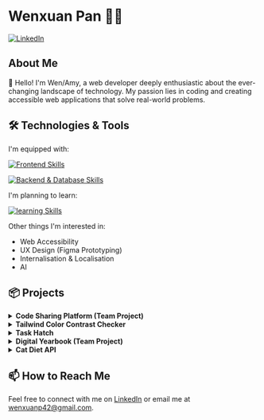 # Wenxuan Pan 👩‍💻

<p>
  <a
    href="https://www.linkedin.com/in/wenxuan-p/"
    target="_blank">
    <img
      alt="LinkedIn"
      src="https://img.shields.io/badge/linkedin-%230077B5.svg?&style=for-the-badge&logo=linkedin&logoColor=white"
    />
  </a>
</p>

## About Me

👋 Hello! I'm Wen/Amy, a web developer deeply enthusiastic about the ever-changing landscape of technology. My passion lies in coding and creating accessible web applications that solve real-world problems.

## 🛠️ Technologies & Tools

I'm equipped with:

[![Frontend Skills](https://skillicons.dev/icons?i=js,ts,html,css,react,nextjs,tailwind,astro)](https://skillicons.dev)

[![Backend & Database Skills](https://skillicons.dev/icons?i=nodejs,express,py,flask,mongodb,postgres,postman,aws,docker)](https://skillicons.dev)

I'm planning to learn:

[![learning Skills](https://skillicons.dev/icons?i=redux,java,go,nestjs,cs)](https://skillicons.dev)

Other things I'm interested in:
- Web Accessibility
- UX Design (Figma Prototyping)
- Internalisation & Localisation
- AI

## 📦 Projects

<!--
<details>
<summary><strong>Static Web Portfolio</strong></summary>
  
- **Tech Stack:** HTML, CSS
- Created effects and animations for a fully responsive design across tablets, laptops, and mobiles.
- Utilized semantic HTML for enhanced accessibility.
- [Repository](https://github.com/wenxuan-pan/wp-web-portfolio)
</details>

<details>
<summary><strong>Word Puzzle</strong></summary>

- **Tech Stack:** Python
- Developed an interactive experience similar to Wordle.
- Added unique features such as record exporting, rich printing, and user profile customization.
- Implemented comprehensive testing and error handling for software reliability.
- [Repository](https://github.com/wenxuan-pan/word-puzzle)
</details>
-->

<details>
<summary><strong>Code Sharing Platform (Team Project)</strong></summary>

<br />

[Repository](https://github.com/wenxpan/code-sharing-platform)

- **Tech Stack:** Next.js, TypeScript, Tailwind CSS, Convex, Descope Auth
- A platform for developers to share their work and provide peer feedback.
 
</details>


<details>
<summary><strong>Tailwind Color Contrast Checker</strong></summary>

<br />

[Deployed Page](https://tailwind-a11y.wenxpan.com/)

- **Tech Stack:** React, Tailwind CSS, Typescript
- A simple tool that lets you check Tailwind CSS color contrasts for WCAG compliance.

</details>

<details>
<summary><strong>Task Hatch</strong></summary>

<br />

[Repository](https://github.com/wenxpan/task-hatch-frontend)

- **Tech Stack:** MERN (MongoDB, Express.js, React, Node.js), Tailwind CSS, Typescript
- **Advanced Task Management Features**: Engineered a variety of features including task addition, modification, deletion, progress tracking, and filtering capabilities. Integrated reminders and snooze functions to enhance user productivity, along with a unique 'Random Task Draw' feature for prioritizing tasks dynamically.
- **Data Persistence and API Design**: Developed a robust backend with Node.js and Express.js, coupled with MongoDB for data persistence, ensuring reliable storage and retrieval of task data. Designed and tested RESTful APIs with Postman, ensuring smooth communication between the frontend and backend and a seamless user experience.
</details>

<details>
<summary><strong>Digital Yearbook (Team Project)</strong></summary>

<br />

[Repository](https://github.com/wenxuan-pan/Full_Stack_App_T3A2-B-Frontend)

- **Tech Stack:** Utilizes React and React-Bootstrap with React Router for frontend, managing global state through React's Context API.
- Employs JWT tokens for secure authentication, with async API calls to fetch and manage school data.
- Features a scalable, modular frontend architecture for easy feature and route expansion.
  
</details>

<details>
<summary><strong>Cat Diet API</strong></summary>

<br />

[Repository](https://github.com/wenxuan-pan/cat-diet-api)

- **Tech Stack:** Python (Flask), PostgreSQL
- Created a REST API to assist cat owners in managing their cats' diets and food preferences.
- Implemented JWT tokens for secure authentication and authorization.

</details>
  
## 📫 How to Reach Me

Feel free to connect with me on [LinkedIn](https://www.linkedin.com/in/wenxuan-p/) or email me at wenxuanp42@gmail.com.
